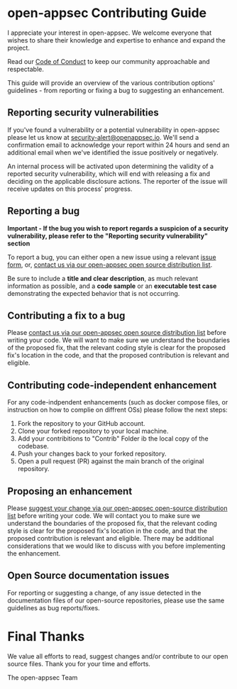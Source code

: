 # open-appsec Contributing Guide
I appreciate your interest in open-appsec. We welcome everyone that wishes to share their knowledge and expertise to enhance and expand the project.

Read our [Code of Conduct](./CODE_OF_CONDUCT.md) to keep our community approachable and respectable.

This guide will provide an overview of the various contribution options' guidelines - from reporting or fixing a bug to suggesting an enhancement.

## Reporting security vulnerabilities

If you've found a vulnerability or a potential vulnerability in open-appsec please let us know at [security-alert@openappsec.io](mailto:security-alert@openappsec.io). We'll send a confirmation email to acknowledge your report within 24 hours and send an additional email when we've identified the issue positively or negatively.

An internal process will be activated upon determining the validity of a reported security vulnerability, which will end with releasing a fix and deciding on the applicable disclosure actions. The reporter of the issue will receive updates on this process' progress.

## Reporting a bug

**Important - If the bug you wish to report regards a suspicion of a security vulnerability, please refer to the "Reporting security vulnerability" section**

To report a bug, you can either open a new issue using a relevant [issue form](https://github.com/github/docs/issues/new/choose), or, [contact us via our open-appsec open source distribution list](mailto:opensource@openappsec.io).

Be sure to include a **title and clear description**, as much relevant information as possible, and a **code sample** or an **executable test case** demonstrating the expected behavior that is not occurring.

## Contributing a fix to a bug

Please [contact us via our open-appsec open source distribution list](mailto:opensource@openappsec.io) before writing your code. We will want to make sure we understand the boundaries of the proposed fix, that the relevant coding style is clear for the proposed fix's location in the code, and that the proposed contribution is relevant and eligible.

## Contributing code-independent enhancement

For any code-indpendent enhancements (such as docker compose files, or instruction on how to complie on diffrent OSs) please follow the next steps:
1. Fork the repository to your GitHub account.
2. Clone your forked repository to your local machine.
3. Add your contribitions to "Contrib" Folder ib the local copy of the codebase.
4. Push your changes back to your forked repository.
5. Open a pull request (PR) against the main branch of the original repository.

## Proposing an enhancement

Please [suggest your change via our open-appsec open-source distribution list](mailto:opensource@openappsec.io) before writing your code. We will contact you to make sure we understand the boundaries of the proposed fix, that the relevant coding style is clear for the proposed fix's location in the code, and that the proposed contribution is relevant and eligible. There may be additional considerations that we would like to discuss with you before implementing the enhancement.

## Open Source documentation issues

For reporting or suggesting a change, of any issue detected in the documentation files of our open-source repositories, please use the same guidelines as bug reports/fixes.

# Final Thanks
We value all efforts to read, suggest changes and/or contribute to our open source files. Thank you for your time and efforts.

The open-appsec Team
